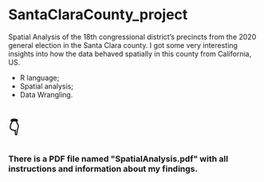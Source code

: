 # SantaClaraCounty_project
Spatial Analysis of the 18th congressional district’s precincts from the 2020 general election in the Santa Clara county. I got some very interesting insights into how the data behaved spatially in this county from California, US.

- R language;
- Spatial analysis;
- Data Wrangling.

<h1>👇</h1>

<h3>There is a PDF file named "SpatialAnalysis.pdf" with all instructions and information about my findings.</h3>
